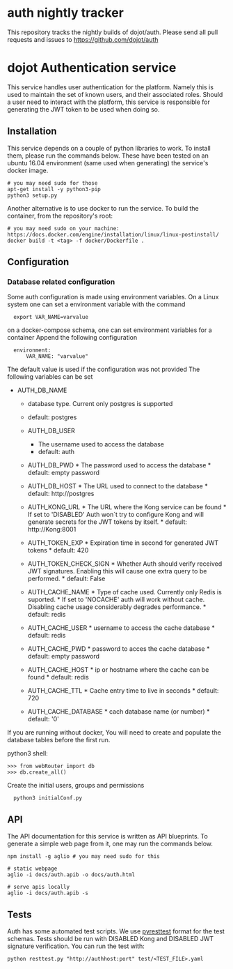 # auth nightly tracker

This repository tracks the nightly builds of dojot/auth.
Please send all pull requests and issues to https://github.com/dojot/auth

# dojot Authentication service

This service handles user authentication for the platform. Namely this is used to
maintain the set of known users, and their associated roles. Should a user need
to interact with the platform, this service is responsible for generating the JWT
token to be used when doing so.

## Installation

This service depends on a couple of python libraries to work. To install them, please run the
commands below. These have been tested on an ubuntu 16.04 environment (same used when generating)
the service's docker image.

```shell
# you may need sudo for those
apt-get install -y python3-pip
python3 setup.py
```

Another alternative is to use docker to run the service. To build the container, from the
repository's  root:

```shell
# you may need sudo on your machine: https://docs.docker.com/engine/installation/linux/linux-postinstall/
docker build -t <tag> -f docker/Dockerfile .
```

## Configuration

### Database related configuration

Some auth configuration is made using environment variables.
On a Linux system one can set a environment variable with the command

```shell
  export VAR_NAME=varvalue
```

on a docker-compose schema, one can set environment variables for a container
Append the following configuration

```shell
  environment:
      VAR_NAME: "varvalue"
```

The default value is used if the configuration was not provided
The following variables can be set

* AUTH_DB_NAME
  * database type. Current only postgres is supported
  * default: postgres

  * AUTH_DB_USER
    * The username used to access the database
    * default: auth

  * AUTH_DB_PWD
        * The password used to access the database
        * default: empty password

  * AUTH_DB_HOST
        * The URL used to connect to the database
        * default: http://postgres

  * AUTH_KONG_URL
        * The URL where the Kong service can be found
        * If set to 'DISABLED' Auth won´t try to configure Kong and will generate secrets for the JWT tokens by itself.
        * default: http://Kong:8001

  * AUTH_TOKEN_EXP
        * Expiration time in second for generated JWT tokens
        * default: 420

  * AUTH_TOKEN_CHECK_SIGN
        * Whether Auth should verify received JWT signatures. Enabling this will cause one extra query to be performed.
        * default: False

  * AUTH_CACHE_NAME
        * Type of cache used. Currently only Redis is suported.
        * If set to 'NOCACHE' auth will work without cache. Disabling cache usage considerably degrades performance.
        * default: redis

  * AUTH_CACHE_USER
        * username to access the cache database
        * default: redis

  * AUTH_CACHE_PWD
        * password to acces the cache database
        * default: empty password

  * AUTH_CACHE_HOST
        * ip or hostname where the cache can be found
        * default: redis

  * AUTH_CACHE_TTL
        * Cache entry time to live in seconds
        * default: 720

  * AUTH_CACHE_DATABASE
        * cach database name (or number)
        * default: '0'

If you are running without docker, You will need to create and populate
the database tables before the first run.

python3 shell:

```shell
>>> from webRouter import db
>>> db.create_all()
```

Create the initial users, groups and permissions

```shell
  python3 initialConf.py
```

## API

The API documentation for this service is written as API blueprints.
To generate a simple web page from it, one may run the commands below.

```shell
npm install -g aglio # you may need sudo for this

# static webpage
aglio -i docs/auth.apib -o docs/auth.html

# serve apis locally
aglio -i docs/auth.apib -s
```

## Tests

Auth has some automated test scripts.
We use [pyresttest](https://github.com/svanoort/pyresttest) format for the test schemas.
Tests should be run with DISABLED Kong and DISABLED JWT signature verification.
You can run the test with:

```shell
python resttest.py "http://authhost:port" test/<TEST_FILE>.yaml
```
